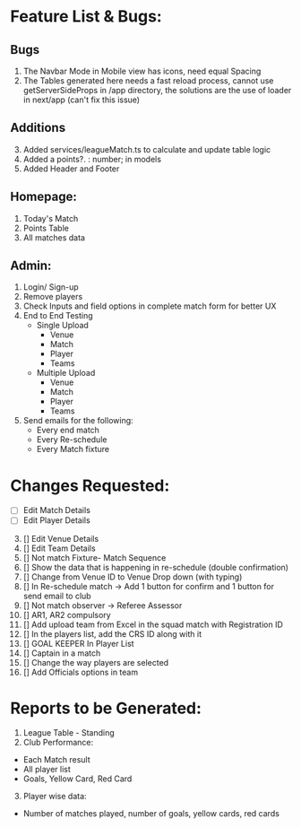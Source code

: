 # Feature List & Bugs:

## Bugs

1. The Navbar Mode in Mobile view has icons, need equal Spacing
2. The Tables generated here needs a fast reload process, cannot use getServerSideProps in /app directory, the solutions are the use of loader in next/app (can't fix this issue)

## Additions

3. Added services/leagueMatch.ts to calculate and update table logic
4. Added a points?. : number; in models
5. Added Header and Footer

## Homepage:

1. Today's Match
2. Points Table
3. All matches data

## Admin:

1. Login/ Sign-up
2. Remove players
3. Check Inputs and field options in complete match form for better UX
4. End to End Testing
   - Single Upload
     - Venue
     - Match
     - Player
     - Teams
   - Multiple Upload
     - Venue
     - Match
     - Player
     - Teams
5. Send emails for the following:
   - Every end match
   - Every Re-schedule
   - Every Match fixture

# Changes Requested:

- [ ] Edit Match Details
- [ ] Edit Player Details

3. [] Edit Venue Details
4. [] Edit Team Details
5. [] Not match Fixture- Match Sequence
6. [] Show the data that is happening in re-schedule (double confirmation)
7. [] Change from Venue ID to Venue Drop down (with typing)
8. [] In Re-schedule match -> Add 1 button for confirm and 1 button for send email to club
9. [] Not match observer -> Referee Assessor
10. [] AR1, AR2 compulsory
11. [] Add upload team from Excel in the squad match with Registration ID
12. [] In the players list, add the CRS ID along with it
13. [] GOAL KEEPER In Player List
14. [] Captain in a match
15. [] Change the way players are selected
16. [] Add Officials options in team

# Reports to be Generated:

1. League Table - Standing
2. Club Performance:

- Each Match result
- All player list
- Goals, Yellow Card, Red Card

3. Player wise data:

- Number of matches played, number of goals, yellow cards, red cards
